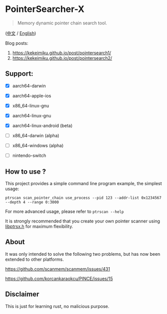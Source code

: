 # PointerSearcher-X

> Memory dynamic pointer chain search tool.

([中文](./readme-zh-hans.md) / [English](./readme.md))

Blog posts:
1. https://kekeimiku.github.io/post/pointersearch1/
2. https://kekeimiku.github.io/post/pointersearch2/

## Support:

- [x] aarch64-darwin

- [x] aarch64-apple-ios

- [x] x86_64-linux-gnu

- [x] aarch64-linux-gnu

- [x] aarch64-linux-android (beta)

- [ ] x86_64-darwin (alpha)

- [ ] x86_64-windows (alpha)

- [ ] nintendo-switch

## How to use ?

This project provides a simple command line program example, the simplest usage:

```shell
ptrscan scan_pointer_chain use_process --pid 123 --addr-list 0x1234567 --depth 4 --range 0:3000
```

For more advanced usage, please refer to `ptrscan --help`

It is strongly recommended that you create your own pointer scanner using [libptrsx.h](https://github.com/kekeimiku/PointerSearcher-X/blob/main/libptrscan/libptrsx.h) for maximum flexibility.

## About

It was only intended to solve the following two problems, but has now been extended to other platforms.

https://github.com/scanmem/scanmem/issues/431

https://github.com/korcankaraokcu/PINCE/issues/15

## Disclaimer

This is just for learning rust, no malicious purpose.
